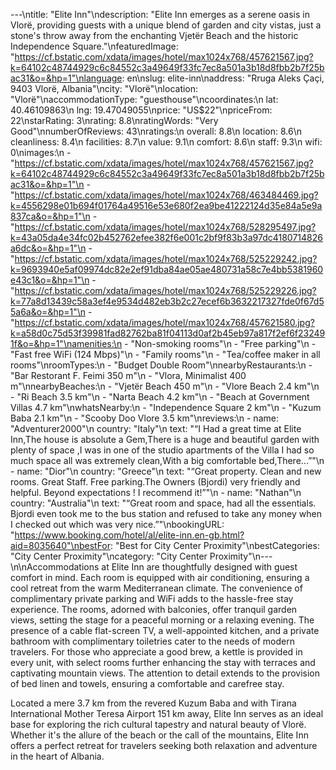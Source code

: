 ---\ntitle: "Elite Inn"\ndescription: "Elite Inn emerges as a serene oasis in Vlorë, providing guests with a unique blend of garden and city vistas, just a stone's throw away from the enchanting Vjetër Beach and the historic Independence Square."\nfeaturedImage: "https://cf.bstatic.com/xdata/images/hotel/max1024x768/457621567.jpg?k=64102c48744929c6c84552c3a49649f33fc7ec8a501a3b18d8fbb2b7f25bac31&o=&hp=1"\nlanguage: en\nslug: elite-inn\naddress: "Rruga Aleks Çaçi, 9403 Vlorë, Albania"\ncity: "Vlorë"\nlocation: "Vlorë"\naccommodationType: "guesthouse"\ncoordinates:\n  lat: 40.46109863\n  lng: 19.47049055\nprice: "US$22"\npriceFrom: 22\nstarRating: 3\nrating: 8.8\nratingWords: "Very Good"\nnumberOfReviews: 43\nratings:\n  overall: 8.8\n  location: 8.6\n  cleanliness: 8.4\n  facilities: 8.7\n  value: 9.1\n  comfort: 8.6\n  staff: 9.3\n  wifi: 0\nimages:\n  - "https://cf.bstatic.com/xdata/images/hotel/max1024x768/457621567.jpg?k=64102c48744929c6c84552c3a49649f33fc7ec8a501a3b18d8fbb2b7f25bac31&o=&hp=1"\n  - "https://cf.bstatic.com/xdata/images/hotel/max1024x768/463484469.jpg?k=4556298e01b694f01764a49516e53e680f2ea9be41222124d35e84a5e9a837ca&o=&hp=1"\n  - "https://cf.bstatic.com/xdata/images/hotel/max1024x768/528295497.jpg?k=43a05da4e34fc02b452762efee382f6e001c2bf9f83b3a97dc4180714826a6dc&o=&hp=1"\n  - "https://cf.bstatic.com/xdata/images/hotel/max1024x768/525229242.jpg?k=9693940e5af09974dc82e2ef91dba84ae05ae480731a58c7e4bb5381960e43c1&o=&hp=1"\n  - "https://cf.bstatic.com/xdata/images/hotel/max1024x768/525229226.jpg?k=77a8d13439c58a3ef4e9534d482eb3b2c27ecef6b3632217327fde0f67d55a6a&o=&hp=1"\n  - "https://cf.bstatic.com/xdata/images/hotel/max1024x768/457621580.jpg?k=a58d0c75d53f39981fad82762ba81f04113d0af2b45eb97a817f2ef6f232491f&o=&hp=1"\namenities:\n  - "Non-smoking rooms"\n  - "Free parking"\n  - "Fast free WiFi (124 Mbps)"\n  - "Family rooms"\n  - "Tea/coffee maker in all rooms"\nroomTypes:\n  - "Budget Double Room"\nnearbyRestaurants:\n  - "Bar Restorant F. Feimi 350 m"\n  - "Vlora, Minimalist 400 m"\nnearbyBeaches:\n  - "Vjetër Beach 450 m"\n  - "Vlore Beach 2.4 km"\n  - "Ri Beach 3.5 km"\n  - "Narta Beach 4.2 km"\n  - "Beach at Government Villas 4.7 km"\nwhatsNearby:\n  - "Independence Square 2 km"\n  - "Kuzum Baba 2.1 km"\n  - "Scooby Doo Vlore 3.5 km"\nreviews:\n  - name: "Adventurer2000"\n    country: "Italy"\n    text: "“I Had a great time at Elite Inn,The house is absolute a Gem,There is a huge and beautiful garden with plenty of space ,I was in one of the studio apartments of the Villa I had so much space all was extremely clean,With a big comfortable bed,There...”"\n  - name: "Dior"\n    country: "Greece"\n    text: "“Great property. Clean and new rooms. Great Staff. Free parking.The Owners (Bjordi) very friendly and helpful. Beyond expectations ! I recommend it!”"\n  - name: "Nathan"\n    country: "Australia"\n    text: "“Great room and space, had all the essentials. Bjordi even took me to the bus station and refused to take any money when I checked out which was very nice.”"\nbookingURL: "https://www.booking.com/hotel/al/elite-inn.en-gb.html?aid=8035640"\nbestFor: "Best for City Center Proximity"\nbestCategories: "City Center Proximity"\ncategory: "City Center Proximity"\n---\n\nAccommodations at Elite Inn are thoughtfully designed with guest comfort in mind. Each room is equipped with air conditioning, ensuring a cool retreat from the warm Mediterranean climate. The convenience of complimentary private parking and WiFi adds to the hassle-free stay experience. The rooms, adorned with balconies, offer tranquil garden views, setting the stage for a peaceful morning or a relaxing evening. The presence of a cable flat-screen TV, a well-appointed kitchen, and a private bathroom with complimentary toiletries cater to the needs of modern travelers. For those who appreciate a good brew, a kettle is provided in every unit, with select rooms further enhancing the stay with terraces and captivating mountain views. The attention to detail extends to the provision of bed linen and towels, ensuring a comfortable and carefree stay.

Located a mere 3.7 km from the revered Kuzum Baba and with Tirana International Mother Teresa Airport 151 km away, Elite Inn serves as an ideal base for exploring the rich cultural tapestry and natural beauty of Vlorë. Whether it's the allure of the beach or the call of the mountains, Elite Inn offers a perfect retreat for travelers seeking both relaxation and adventure in the heart of Albania.